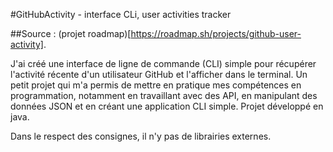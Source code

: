 #GitHubActivity - interface CLi, user activities tracker

##Source : (projet roadmap)[https://roadmap.sh/projects/github-user-activity].

J'ai créé une interface de ligne de commande (CLI) simple pour récupérer l'activité récente d'un utilisateur GitHub et l'afficher dans le terminal. Un petit projet qui m'a permis de mettre en pratique mes compétences en programmation, notamment en travaillant avec des API, en manipulant des données JSON et en créant une application CLI simple.
Projet développé en java.

Dans le respect des consignes, il n'y pas de librairies externes.

